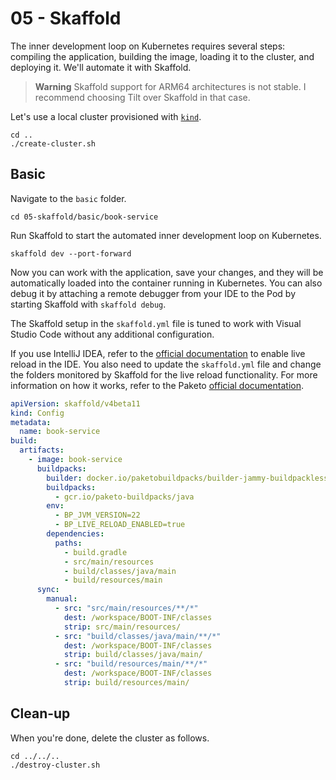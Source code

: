 # 05 - Skaffold

The inner development loop on Kubernetes requires several steps: compiling the application, building the image, loading it to the cluster, and deploying it. We'll automate it with Skaffold.

> **Warning**
> Skaffold support for ARM64 architectures is not stable. I recommend choosing Tilt over Skaffold in that case.

Let's use a local cluster provisioned with [`kind`](https://kind.sigs.k8s.io).

```shell
cd ..
./create-cluster.sh
```

## Basic

Navigate to the `basic` folder.

```shell
cd 05-skaffold/basic/book-service
```

Run Skaffold to start the automated inner development loop on Kubernetes.

```shell
skaffold dev --port-forward
```

Now you can work with the application, save your changes, and they will be automatically loaded into the container running in Kubernetes. You can also debug it by attaching a remote debugger from your IDE to the Pod by starting Skaffold with `skaffold debug`.

The Skaffold setup in the `skaffold.yml` file is tuned to work with Visual Studio Code without any additional configuration. 

If you use IntelliJ IDEA, refer to the [official documentation](https://www.jetbrains.com/help/idea/spring-boot.html#application-update-policies) to enable live reload in the IDE. You also need to update the `skaffold.yml` file and change the folders monitored by Skaffold for the live reload functionality. For more information on how it works, refer to the Paketo [official documentation](https://paketo.io/docs/howto/java/#enable-process-reloading).

```yaml
apiVersion: skaffold/v4beta11
kind: Config
metadata:
  name: book-service
build:
  artifacts:
    - image: book-service
      buildpacks:
        builder: docker.io/paketobuildpacks/builder-jammy-buildpackless-tiny
        buildpacks:
          - gcr.io/paketo-buildpacks/java
        env:
          - BP_JVM_VERSION=22
          - BP_LIVE_RELOAD_ENABLED=true
        dependencies:
          paths:
            - build.gradle
            - src/main/resources
            - build/classes/java/main
            - build/resources/main
      sync:
        manual:
          - src: "src/main/resources/**/*"
            dest: /workspace/BOOT-INF/classes
            strip: src/main/resources/
          - src: "build/classes/java/main/**/*"
            dest: /workspace/BOOT-INF/classes
            strip: build/classes/java/main/
          - src: "build/resources/main/**/*"
            dest: /workspace/BOOT-INF/classes
            strip: build/resources/main/
```

## Clean-up

When you're done, delete the cluster as follows.

```shell
cd ../../..
./destroy-cluster.sh
```
